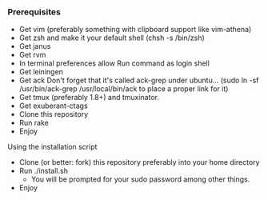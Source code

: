 ### Prerequisites

* Get vim (preferably something with clipboard support like vim-athena)
* Get zsh and make it your default shell (chsh -s /bin/zsh)
* Get janus
* Get rvm
* In terminal preferences allow Run command as login shell
* Get leiningen
* Get ack
  Don't forget that it's called ack-grep under ubuntu...
  (sudo ln -sf /usr/bin/ack-grep /usr/local/bin/ack to place a proper link for it)
* Get tmux (preferably 1.8+) and tmuxinator.
* Get exuberant-ctags
* Clone this repository
* Run rake
* Enjoy

Using the installation script

* Clone (or better: fork) this repository preferably into your home
  directory
* Run ./install.sh
  * You will be prompted for your sudo password among other things.
* Enjoy

